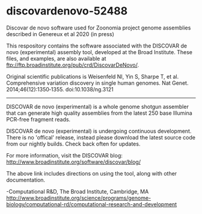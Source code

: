 # discovardenovo-52488
Discovar de novo software used for Zoonomia project genome assemblies described in Genereux et al 2020 (in press)

This respository contains the software associated with the DISCOVAR de novo (experimental) assembly tool, developed at the Broad Institute. These files, and examples, are also available at ftp://ftp.broadinstitute.org/pub/crd/DiscovarDeNovo/.

Original scientific publications is Weisenfeld NI, Yin S, Sharpe T, et al. Comprehensive variation discovery in single human genomes. Nat Genet. 2014;46(12):1350‐1355. doi:10.1038/ng.3121
  
-----

DISCOVAR de novo (experimental) is a whole genome shotgun assembler that can generate high quality assemblies from the latest 250 base Illumina PCR-free fragment reads.

DISCOVAR de novo (experimental) is undergoing continuous development. There is no 'offical' release, instead please download the latest source code from our nightly builds. Check back often for updates.

For more information, visit the DISCOVAR blog:
http://www.broadinstitute.org/software/discovar/blog/

The above link includes directions on using the tool, along with other documentation.

-Computational R&D, The Broad Institute, Cambridge, MA
http://www.broadinstitute.org/science/programs/genome-biology/computational-rd/computational-research-and-development

